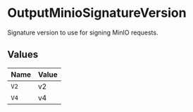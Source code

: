 # OutputMinioSignatureVersion

Signature version to use for signing MinIO requests.


## Values

| Name  | Value |
| ----- | ----- |
| `V2`  | v2    |
| `V4`  | v4    |